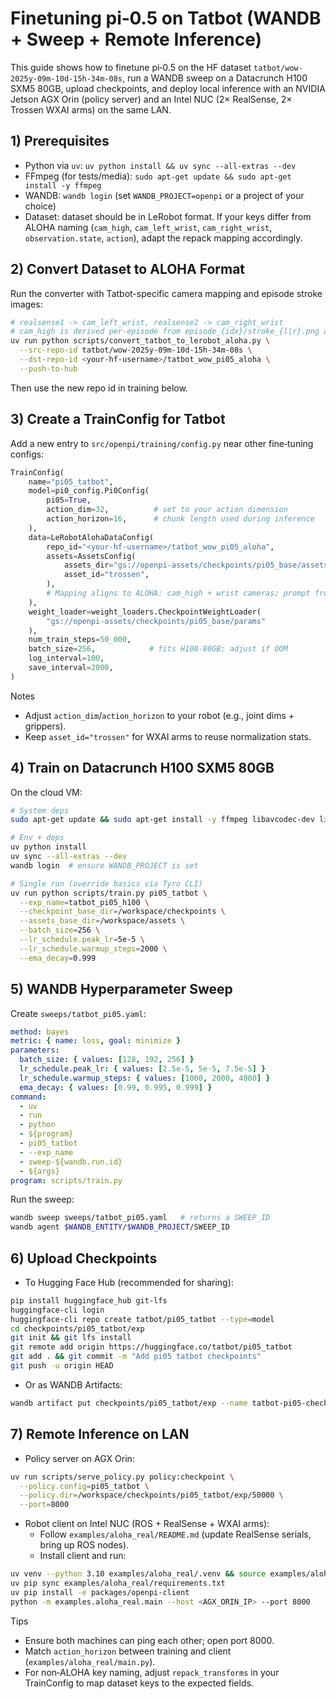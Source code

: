 # Finetuning pi‑0.5 on Tatbot (WANDB + Sweep + Remote Inference)

This guide shows how to finetune pi‑0.5 on the HF dataset `tatbot/wow-2025y-09m-10d-15h-34m-08s`, run a WANDB sweep on a Datacrunch H100 SXM5 80GB, upload checkpoints, and deploy local inference with an NVIDIA Jetson AGX Orin (policy server) and an Intel NUC (2× RealSense, 2× Trossen WXAI arms) on the same LAN.

## 1) Prerequisites
- Python via `uv`: `uv python install && uv sync --all-extras --dev`
- FFmpeg (for tests/media): `sudo apt-get update && sudo apt-get install -y ffmpeg`
- WANDB: `wandb login` (set `WANDB_PROJECT=openpi` or a project of your choice)
- Dataset: dataset should be in LeRobot format. If your keys differ from ALOHA naming (`cam_high`, `cam_left_wrist`, `cam_right_wrist`, `observation.state`, `action`), adapt the repack mapping accordingly.

## 2) Convert Dataset to ALOHA Format
Run the converter with Tatbot-specific camera mapping and episode stroke images:

```bash
# realsense1 -> cam_left_wrist, realsense2 -> cam_right_wrist
# cam_high is derived per-episode from episode_{idx}/stroke_{l|r}.png and duplicated across frames.
uv run python scripts/convert_tatbot_to_lerobot_aloha.py \
  --src-repo-id tatbot/wow-2025y-09m-10d-15h-34m-08s \
  --dst-repo-id <your-hf-username>/tatbot_wow_pi05_aloha \
  --push-to-hub
```

Then use the new repo id in training below.

## 3) Create a TrainConfig for Tatbot
Add a new entry to `src/openpi/training/config.py` near other fine‑tuning configs:

```python
TrainConfig(
    name="pi05_tatbot",
    model=pi0_config.Pi0Config(
        pi05=True,
        action_dim=32,          # set to your action dimension
        action_horizon=16,      # chunk length used during inference
    ),
    data=LeRobotAlohaDataConfig(
        repo_id="<your-hf-username>/tatbot_wow_pi05_aloha",
        assets=AssetsConfig(
            assets_dir="gs://openpi-assets/checkpoints/pi05_base/assets",
            asset_id="trossen",
        ),
        # Mapping aligns to ALOHA: cam_high + wrist cameras; prompt from task_index
    ),
    weight_loader=weight_loaders.CheckpointWeightLoader(
        "gs://openpi-assets/checkpoints/pi05_base/params"
    ),
    num_train_steps=50_000,
    batch_size=256,            # fits H100‑80GB; adjust if OOM
    log_interval=100,
    save_interval=2000,
)
```

Notes
- Adjust `action_dim`/`action_horizon` to your robot (e.g., joint dims + grippers).
- Keep `asset_id="trossen"` for WXAI arms to reuse normalization stats.

## 4) Train on Datacrunch H100 SXM5 80GB
On the cloud VM:

```bash
# System deps
sudo apt-get update && sudo apt-get install -y ffmpeg libavcodec-dev libavformat-dev libavutil-dev

# Env + deps
uv python install
uv sync --all-extras --dev
wandb login  # ensure WANDB_PROJECT is set

# Single run (override basics via Tyro CLI)
uv run python scripts/train.py pi05_tatbot \
  --exp_name=tatbot_pi05_h100 \
  --checkpoint_base_dir=/workspace/checkpoints \
  --assets_base_dir=/workspace/assets \
  --batch_size=256 \
  --lr_schedule.peak_lr=5e-5 \
  --lr_schedule.warmup_steps=2000 \
  --ema_decay=0.999
```

## 5) WANDB Hyperparameter Sweep
Create `sweeps/tatbot_pi05.yaml`:

```yaml
method: bayes
metric: { name: loss, goal: minimize }
parameters:
  batch_size: { values: [128, 192, 256] }
  lr_schedule.peak_lr: { values: [2.5e-5, 5e-5, 7.5e-5] }
  lr_schedule.warmup_steps: { values: [1000, 2000, 4000] }
  ema_decay: { values: [0.99, 0.995, 0.999] }
command:
  - uv
  - run
  - python
  - ${program}
  - pi05_tatbot
  - --exp_name
  - sweep-${wandb.run.id}
  - ${args}
program: scripts/train.py
```

Run the sweep:

```bash
wandb sweep sweeps/tatbot_pi05.yaml   # returns a SWEEP_ID
wandb agent $WANDB_ENTITY/$WANDB_PROJECT/SWEEP_ID
```

## 6) Upload Checkpoints
- To Hugging Face Hub (recommended for sharing):

```bash
pip install huggingface_hub git-lfs
huggingface-cli login
huggingface-cli repo create tatbot/pi05_tatbot --type=model
cd checkpoints/pi05_tatbot/exp
git init && git lfs install
git remote add origin https://huggingface.co/tatbot/pi05_tatbot
git add . && git commit -m "Add pi05 tatbot checkpoints"
git push -u origin HEAD
```

- Or as WANDB Artifacts:
```bash
wandb artifact put checkpoints/pi05_tatbot/exp --name tatbot-pi05-checkpoints
```

## 7) Remote Inference on LAN
- Policy server on AGX Orin:
```bash
uv run scripts/serve_policy.py policy:checkpoint \
  --policy.config=pi05_tatbot \
  --policy.dir=/workspace/checkpoints/pi05_tatbot/exp/50000 \
  --port=8000
```

- Robot client on Intel NUC (ROS + RealSense + WXAI arms):
  - Follow `examples/aloha_real/README.md` (update RealSense serials, bring up ROS nodes).
  - Install client and run:

```bash
uv venv --python 3.10 examples/aloha_real/.venv && source examples/aloha_real/.venv/bin/activate
uv pip sync examples/aloha_real/requirements.txt
uv pip install -e packages/openpi-client
python -m examples.aloha_real.main --host <AGX_ORIN_IP> --port 8000
```

Tips
- Ensure both machines can ping each other; open port 8000.
- Match `action_horizon` between training and client (`examples/aloha_real/main.py`).
- For non‑ALOHA key naming, adjust `repack_transforms` in your TrainConfig to map dataset keys to the expected fields.
